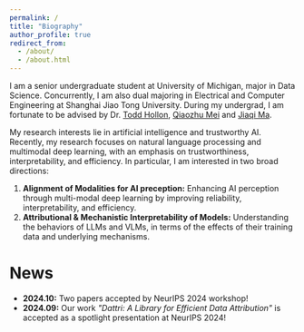 ```yaml
---
permalink: /
title: "Biography"
author_profile: true
redirect_from: 
  - /about/
  - /about.html
---
```


I am a senior undergraduate student at University of Michigan, major in Data Science. Concurrently, I am also dual majoring in Electrical and Computer Engineering at Shanghai Jiao Tong University. During my undergrad, I am fortunate to be advised by Dr. [Todd Hollon](https://mlins.org/), [Qiaozhu Mei](https://umich-foreseer.github.io/) and [Jiaqi Ma](https://jiaqima.github.io/).

My research interests lie in artificial intelligence and trustworthy AI. Recently, my research focuses on natural language processing and multimodal deep learning, with an emphasis on trustworthiness, interpretability, and efficiency. In particular, I am interested in two broad directions:

1. **Alignment of Modalities for AI preception:** Enhancing AI perception through multi-modal deep learning by improving reliability, interpretability, and efficiency.
2. **Attributional & Mechanistic Interpretability of Models:** Understanding the behaviors of LLMs and VLMs, in terms of the effects of their training data and underlying mechanisms.

News
======
- **2024.10:** Two papers accepted by NeurIPS 2024 workshop!
- **2024.09:** Our work _"Dattri: A Library for Efficient Data Attribution"_ is accepted as a spotlight presentation at NeurIPS 2024!